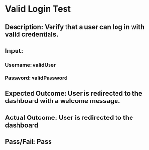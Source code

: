 # Valid Login Test
## Description: Verify that a user can log in with valid credentials.
## Input:
### Username: validUser
### Password: validPassword
## Expected Outcome: User is redirected to the dashboard with a welcome message.
## Actual Outcome: User is redirected to the dashboard
## Pass/Fail: Pass

